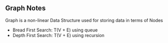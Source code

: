 ## Graph Notes

Graph is a non-linear Data Structure used for storing data in terms of Nodes

- Bread First Search: T(V + E) using queue
- Depth First Search: T(V + E) using recursion
